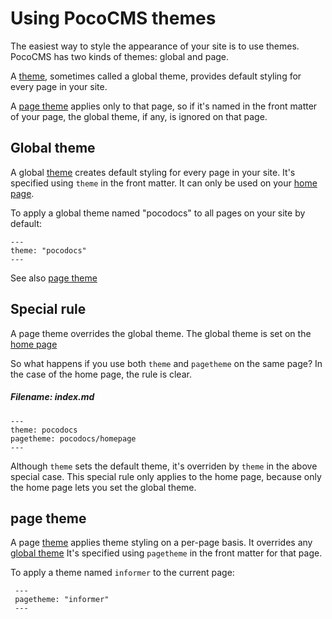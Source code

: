 # Using PocoCMS themes

The easiest way to style the appearance of your site
is to use themes. PocoCMS has two kinds of themes: global 
and page.

A [theme](glossary.html#theme), sometimes called a 
global theme, provides
default styling for every page
in your site. 

A [page theme](glossary.html#page-theme) applies only to 
that page, so if it's named in the front matter of your page, 
the global theme, if any, is ignored on that page.

## Global theme

A global [theme](glossary.htmle#theme) creates 
default styling for every page
in your site. It's specified using `theme`
in the front matter. It can only be used on your
[home page](glossary.html#home-page). 

To apply a global theme named "pocodocs" to
all pages on your site by default:

```
---
theme: "pocodocs"
---
```


See also [page theme](#page-theme)


## Special rule

A page theme overrides the global theme. 
The global theme is set on the [home page](glossary.html#home-page)

So what happens if you use both `theme` and `pagetheme` on
the same page? In the case of the home page, the rule is clear.

##### Filename: **index.md**

```
---
theme: pocodocs
pagetheme: pocodocs/homepage
---
```

Although `theme` sets the default theme, it's overriden
by `theme` in the above special case. This special rule only applies to the home page,
because only the home page lets you set the global theme.

## page theme

A page [theme](glossary.htmle#page-theme) applies 
theme styling on a per-page basis. It overrides any [global theme](#theme)
It's specified using `pagetheme` in the front matter for that page.

To apply a theme named `informer` to the current page:

```
 ---
 pagetheme: "informer"
 ---
```


